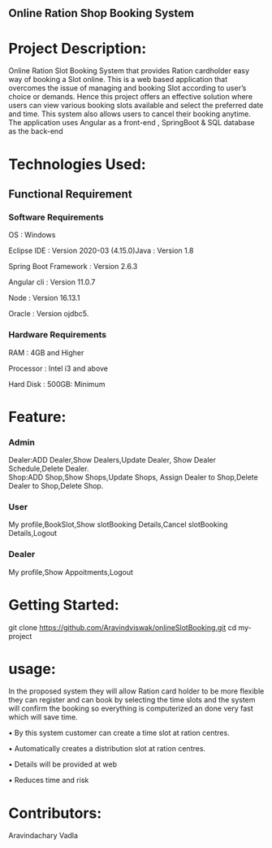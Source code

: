 ## Online Ration Shop Booking System
# Project Description:
Online Ration Slot Booking System that provides Ration cardholder easy way of booking a Slot online.
This is a web based application that overcomes the issue of managing and booking Slot according to user’s choice or demands.
Hence this project offers an effective solution where users can view various booking slots available and select the preferred date and time. 
This system also allows users to cancel their booking anytime. 
The application uses Angular as a front-end , SpringBoot & SQL database as the back-end
# Technologies Used:
## Functional Requirement

### Software Requirements
 
OS : Windows

Eclipse IDE : Version 2020-03 (4.15.0)Java : Version 1.8

Spring Boot Framework : Version 2.6.3

Angular cli : Version 11.0.7

Node : Version 16.13.1

Oracle : Version ojdbc5.

### Hardware Requirements

RAM : 4GB and Higher

Processor : Intel i3 and above

Hard Disk : 500GB: Minimum


# Feature:

### Admin
Dealer:ADD Dealer,Show Dealers,Update Dealer, Show Dealer Schedule,Delete Dealer.                
Shop:ADD Shop,Show Shops,Update Shops, Assign Dealer to Shop,Delete Dealer to Shop,Delete Shop.
### User
My profile,BookSlot,Show slotBooking Details,Cancel slotBooking Details,Logout
### Dealer
My profile,Show Appoitments,Logout
# Getting Started:
git clone https://github.com/Aravindviswak/onlineSlotBooking.git cd my-project

# usage:
In the proposed system they will allow Ration card holder to be more flexible they can 
register and can book by selecting the time slots and the system will confirm the booking 
so everything is computerized an done very fast which will save time.

• By this system customer can create a time slot at ration centres. 

• Automatically creates a distribution slot at ration centres. 

• Details will be provided at web 

• Reduces time and risk

# Contributors:
Aravindachary Vadla
